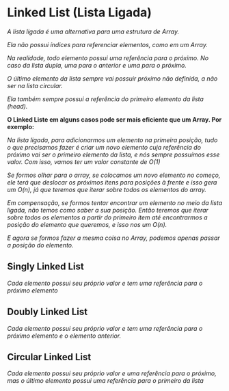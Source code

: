# Linked List (Lista Ligada)

*A lista ligada é uma alternativa para uma estrutura de Array.*

*Ela não possui índices para referenciar elementos, como em um Array.*

*Na realidade, todo elemento possui uma referência para o próximo. No caso da lista dupla, uma para o anterior e uma para o próximo.*

*O último elemento da lista sempre vai possuir próximo não definida, a não ser na lista circular.*

*Ela também sempre possui a referência do primeiro elemento da lista (head).*

**O Linked Liste em alguns casos pode ser mais eficiente que um Array. Por exemplo:**

*Na lista ligada, para adicionarmos um elemento na primeira posição, tudo o que precisamos fazer é criar um novo elemento cuja referência do próximo vai ser o primeiro elemento da lista, e nós sempre possuímos esse valor. Com isso, vamos ter um valor constante de O(1)*

*Se formos olhar para o array, se colocamos um novo elemento no começo, ele terá que deslocar os próximos itens para posições à frente e isso gera um O(n), já que teremos que iterar sobre todos os elementos do array.*

*Em compensação, se formos tentar encontrar um elemento no meio da lista ligada, não temos como saber a sua posição. Então teremos que iterar sobre todos os elementos a partir do primeiro item até encontrarmos a posição do elemento que queremos, e isso nos um O(n).*

*E agora se formos fazer a mesma coisa no Array, podemos apenas passar a posição do elemento.*

## Singly Linked List
*Cada elemento possui seu próprio valor e tem uma referência para o próximo elemento*

## Doubly Linked List
*Cada elemento possui seu próprio valor e tem uma referência para o próximo elemento e o elemento anterior.*

## Circular Linked List
*Cada elemento possui seu próprio valor e uma referência para o próximo, mas o último elemento possui uma referência para o primeiro da lista*